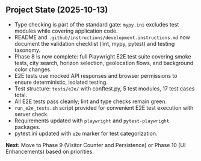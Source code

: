 

## Project State (2025-10-13)

- Type checking is part of the standard gate: `mypy.ini` excludes test modules while covering application code.
- README and `.github/instructions/development.instructions.md` now document the validation checklist (lint, mypy, pytest) and testing taxonomy.
- Phase 8 is now complete: full Playwright E2E test suite covering smoke tests, city search, horizon selection, geolocation flows, and background color changes.
- E2E tests use mocked API responses and browser permissions to ensure deterministic, isolated testing.
- Test structure: `tests/e2e/` with conftest.py, 5 test modules, 17 test cases total.
- All E2E tests pass cleanly; lint and type checks remain green.
- `run_e2e_tests.sh` script provided for convenient E2E test execution with server check.
- Requirements updated with `playwright` and `pytest-playwright` packages.
- pytest.ini updated with `e2e` marker for test categorization.

**Next:** Move to Phase 9 (Visitor Counter and Persistence) or Phase 10 (UI Enhancements) based on priorities.
